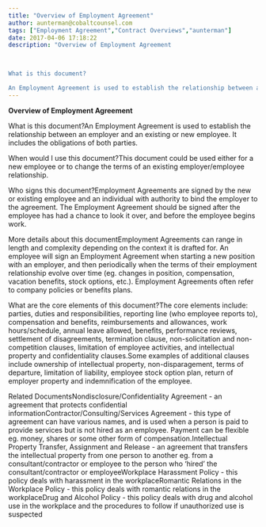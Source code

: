 ```yaml
---
title: "Overview of Employment Agreement"
author: aunterman@cobaltcounsel.com
tags: ["Employment Agreement","Contract Overviews","aunterman"]
date: 2017-04-06 17:18:22
description: "Overview of Employment Agreement

 

What is this document?

An Employment Agreement is used to establish the relationship between an employer and an existing or new employee. It includes the obligati..."
---
```


**Overview of Employment Agreement**

 

What is this document?An Employment Agreement is used to establish the relationship between an employer and an existing or new employee. It includes the obligations of both parties.  

 

When would I use this document?This document could be used either for a new employee or to change the terms of an existing employer/employee relationship.  

 

Who signs this document?Employment Agreements are signed by the new or existing employee and an individual with authority to bind the employer to the agreement. The Employment Agreement should be signed after the employee has had a chance to look it over, and before the employee begins work.

 

More details about this documentEmployment Agreements can range in length and complexity depending on the context it is drafted for. An employee will sign an Employment Agreement when starting a new position with an employer, and then periodically when the terms of their employment relationship evolve over time (eg. changes in position, compensation, vacation benefits, stock options, etc.). Employment Agreements often refer to company policies or benefits plans.

 

What are the core elements of this document?The core elements include: parties, duties and responsibilities, reporting line (who employee reports to), compensation and benefits, reimbursements and allowances, work hours/schedule, annual leave allowed, benefits, performance reviews, settlement of disagreements, termination clause, non-solicitation and non-competition clauses, limitation of employee activities, and intellectual property and confidentiality clauses.Some examples of additional clauses include ownership of intellectual property, non-disparagement, terms of departure, limitation of liability, employee stock option plan, return of employer property and indemnification of the employee.

 

Related DocumentsNondisclosure/Confidentiality Agreement - an agreement that protects confidential informationContractor/Consulting/Services Agreement - this type of agreement can have various names, and is used when a person is paid to provide services but is not hired as an employee. Payment can be flexible eg. money, shares or some other form of compensation.Intellectual Property Transfer, Assignment and Release - an agreement that transfers the intellectual property from one person to another eg. from a consultant/contractor or employee to the person who ‘hired’ the consultant/contractor or employeeWorkplace Harassment Policy - this policy deals with harassment in the workplaceRomantic Relations in the Workplace Policy - this policy deals with romantic relations in the workplaceDrug and Alcohol Policy - this policy deals with drug and alcohol use in the workplace and the procedures to follow if unauthorized use is suspected